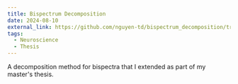 ```yaml
---
title: Bispectrum Decomposition
date: 2024-08-10
external_link: https://github.com/nguyen-td/bispectrum_decomposition/tree/main
tags:
  - Neuroscience
  - Thesis
---
```


A decomposition method for bispectra that I extended as part of my master's thesis.

<!--more-->

